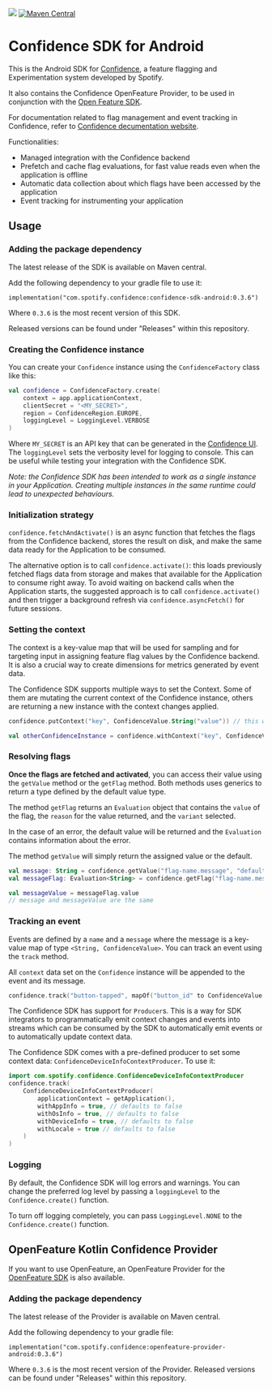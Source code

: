 [![](https://jitpack.io/v/spotify/confidence-sdk-android.svg)](https://jitpack.io/#spotify/confidence-sdk-android)
<a href="https://maven-badges.herokuapp.com/maven-central/com.spotify.confidence/confidence-sdk-android">
<img alt="Maven Central" src="https://maven-badges.herokuapp.com/maven-central/com.spotify.confidence/confidence-sdk-android/badge.svg" />
</a>

# Confidence SDK for Android
This is the Android SDK for [Confidence](https://confidence.spotify.com/), a feature flagging and Experimentation system developed by Spotify.

It also contains the Confidence OpenFeature Provider, to be used in conjunction with the [Open Feature SDK](https://openfeature.dev/docs/reference/concepts/provider/).

For documentation related to flag management and event tracking in Confidence, refer to [Confidence decumentation website](https://confidence.spotify.com/docs).

Functionalities:

* Managed integration with the Confidence backend
* Prefetch and cache flag evaluations, for fast value reads even when the application is offline
* Automatic data collection about which flags have been accessed by the application
* Event tracking for instrumenting your application

## Usage

### Adding the package dependency

The latest release of the SDK is available on Maven central.

<!---x-release-please-start-version-->
Add the following dependency to your gradle file to use it:
```
implementation("com.spotify.confidence:confidence-sdk-android:0.3.6")
```

Where `0.3.6` is the most recent version of this SDK. 

Released versions can be found under "Releases" within this repository.
<!---x-release-please-end-->

### Creating the Confidence instance
You can create your `Confidence` instance using the `ConfidenceFactory` class like this:

```kotlin
val confidence = ConfidenceFactory.create(
    context = app.applicationContext,
    clientSecret = "<MY_SECRET>",
    region = ConfidenceRegion.EUROPE,
    loggingLevel = LoggingLevel.VERBOSE
)
```
Where `MY_SECRET` is an API key that can be generated in the [Confidence UI](https://confidence.spotify.com/console).
The `loggingLevel` sets the verbosity level for logging to console. This can be useful while testing your integration with the Confidence SDK.

_Note: the Confidence SDK has been intended to work as a single instance in your Application. Creating multiple instances in the same runtime could lead to unexpected behaviours._

### Initialization strategy
`confidence.fetchAndActivate()` is an async function that fetches the flags from the Confidence backend, stores the result on disk, and make the same data ready for the Application to be consumed.

The alternative option is to call `confidence.activate()`: this loads previously fetched flags data from storage and makes that available for the Application to consume right away. To avoid waiting on backend calls when the Application starts, the suggested approach is to call `confidence.activate()` and then trigger a background refresh via `confidence.asyncFetch()` for future sessions.

### Setting the context
The context is a key-value map that will be used for sampling and for targeting input in assigning feature flag values by the Confidence backend. It is also a crucial way to create dimensions for metrics generated by event data.

The Confidence SDK supports multiple ways to set the Context. Some of them are mutating the current context of the Confidence instance, others are returning a new instance with the context changes applied.

```kotlin
confidence.putContext("key", ConfidenceValue.String("value")) // this will mutate the context of the current Confidence instance

val otherConfidenceInstance = confidence.withContext("key", ConfidenceValue.String("value")) // this will return a new Confidence instance with the context changes applied but the context of the original instance is kept intact
```

### Resolving flags

**Once the flags are fetched and activated**, you can access their value using the `getValue` method or the `getFlag` method.
Both methods uses generics to return a type defined by the default value type.

The method `getFlag` returns an `Evaluation` object that contains the `value` of the flag, the `reason` for the value returned, and the `variant` selected.

In the case of an error, the default value will be returned and the `Evaluation` contains information about the error.

The method `getValue` will simply return the assigned value or the default.

```kotlin
val message: String = confidence.getValue("flag-name.message", "default message")
val messageFlag: Evaluation<String> = confidence.getFlag("flag-name.message", "default message")

val messageValue = messageFlag.value
// message and messageValue are the same
```

### Tracking an event
Events are defined by a `name` and a `message` where the message is a key-value map of type `<String, ConfidenceValue>`. You can track an event using the `track` method.

All `context` data set on the `Confidence` instance will be appended to the event and its message.

```kotlin
confidence.track("button-tapped", mapOf("button_id" to ConfidenceValue.String("purchase_button")))
```

The Confidence SDK has support for `Producer`s. This is a way for SDK integrators to programmatically emit context changes and events into streams 
which can be consumed by the SDK to automatically emit events or to automatically update context data.

The Confidence SDK comes with a pre-defined producer to set some context data: `ConfidenceDeviceInfoContextProducer`. To use it:
```kotlin
import com.spotify.confidence.ConfidenceDeviceInfoContextProducer
confidence.track(
    ConfidenceDeviceInfoContextProducer(
        applicationContext = getApplication(),
        withAppInfo = true, // defaults to false
        withOsInfo = true, // defaults to false
        withDeviceInfo = true, // defaults to false
        withLocale = true // defaults to false
    )
)
```

### Logging
By default, the Confidence SDK will log errors and warnings. You can change the preferred log level by passing a `loggingLevel` to the `Confidence.create()` function.

To turn off logging completely, you can pass `LoggingLevel.NONE` to the `Confidence.create()` function.


## OpenFeature Kotlin Confidence Provider
If you want to use OpenFeature, an OpenFeature Provider for the [OpenFeature SDK](https://github.com/open-feature/kotlin-sdk) is also available.

### Adding the package dependency

The latest release of the Provider is available on Maven central.

<!---x-release-please-start-version-->
Add the following dependency to your gradle file:
```
implementation("com.spotify.confidence:openfeature-provider-android:0.3.6")
```

Where `0.3.6` is the most recent version of the Provider. Released versions can be found under "Releases" within this repository.
<!---x-release-please-end-->


